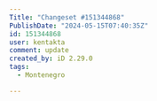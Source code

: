 ```yaml
---
Title: "Changeset #151344868"
PublishDate: "2024-05-15T07:40:35Z"
id: 151344868
user: kentakta
comment: update
created_by: iD 2.29.0
tags:
  - Montenegro

---
```

